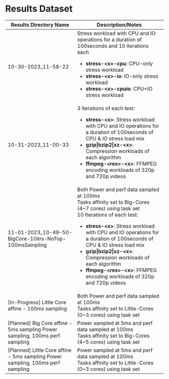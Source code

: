 # Results Dataset

| Results Directory Name  | Description/Notes                                                   |
| ----------------------- | ------------------------------------------------------------------- |
| 10-30-2023_11-58-22     | Stress workload with CPU and IO  operations for a duration of 100seconds and 10 iterations each <ul><li>**stress-\<x\>-cpu**: CPU-only stress workload</li><li>**stress-\<x\>-io**: IO-only stress workload</li><li>**stress-\<x\>-cpuio**: CPU+IO stress workload</li></ul>|
| 10-31-2023_11-00-33     |  3 Iterations of each test: <ul><li>**stress-\<x\>**: Stress workload with CPU and IO  operations for a duration of 100seconds of CPU & IO stress load mix</li><li>**gzip\|bzip2\|xz-\<x\>**: Compression workloads of each algorithm</li><li>**ffmpeg-\<res\>-\<x\>**: FFMPEG encoding workloads of 320p and 720p videos</li></ul>|
| 11-01-2023_10-49-50-BigCore-10itrs-NoTop-100msSampling     |  Both Power and perf data sampled at 100ms<br /> Tasks affinity set to Big-Cores (4~7 cores) using task set <br />10 Iterations of each test: <ul><li>**stress-\<x\>**: Stress workload with CPU and IO  operations for a duration of 100seconds of CPU & IO stress load mix</li><li>**gzip\|bzip2\|xz-\<x\>**: Compression workloads of each algorithm</li><li>**ffmpeg-\<res\>-\<x\>**: FFMPEG encoding workloads of 320p and 720p videos</li></ul>|
| [In-Progress] Little Core affine - 100ms sampling    |  Both Power and perf data sampled at 100ms<br /> Tasks affinity set to Little-Cores (0~3 cores) using task set <br /> |
| [Planned] Big Core affine - 5ms sampling  Power sampling, 100ms perf sampling  |  Power sampled at 5ms and perf data sampled at 100ms<br /> Tasks affinity set to Big-Cores (4~5 cores) using task set <br /> |
| [Planned] Little Core affine - 5ms sampling  Power sampling, 100ms perf sampling  |  Power sampled at 5ms and perf data sampled at 100ms<br /> Tasks affinity set to Little-Cores (0~3 cores) using task set <br /> |